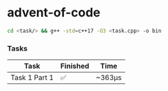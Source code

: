 # advent-of-code

```bash
cd <task/> && g++ -std=c++17 -O3 <task.cpp> -o bin
```

### Tasks

| Task          | Finished           | Time   |
| ------------- | ------------------ | ------ |
| Task 1 Part 1 | :white_check_mark: | ~363μs |
